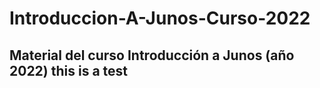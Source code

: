 # Introduccion-A-Junos-Curso-2022
Material del curso Introducción a Junos (año 2022)
this is a test
-------
